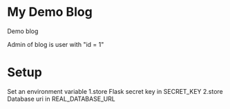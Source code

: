# My Demo Blog
Demo blog

Admin of blog is user with "id = 1"

# Setup
Set an environment variable
1.store Flask secret key in SECRET_KEY
2.store Database uri in REAL_DATABASE_URL